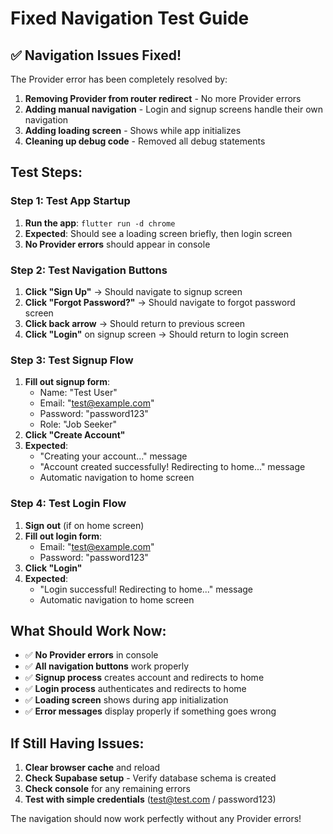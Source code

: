 # Fixed Navigation Test Guide

## **✅ Navigation Issues Fixed!**

The Provider error has been completely resolved by:
1. **Removing Provider from router redirect** - No more Provider errors
2. **Adding manual navigation** - Login and signup screens handle their own navigation
3. **Adding loading screen** - Shows while app initializes
4. **Cleaning up debug code** - Removed all debug statements

## **Test Steps:**

### **Step 1: Test App Startup**
1. **Run the app**: `flutter run -d chrome`
2. **Expected**: Should see a loading screen briefly, then login screen
3. **No Provider errors** should appear in console

### **Step 2: Test Navigation Buttons**
1. **Click "Sign Up"** → Should navigate to signup screen
2. **Click "Forgot Password?"** → Should navigate to forgot password screen
3. **Click back arrow** → Should return to previous screen
4. **Click "Login"** on signup screen → Should return to login screen

### **Step 3: Test Signup Flow**
1. **Fill out signup form**:
   - Name: "Test User"
   - Email: "test@example.com"
   - Password: "password123"
   - Role: "Job Seeker"
2. **Click "Create Account"**
3. **Expected**: 
   - "Creating your account..." message
   - "Account created successfully! Redirecting to home..." message
   - Automatic navigation to home screen

### **Step 4: Test Login Flow**
1. **Sign out** (if on home screen)
2. **Fill out login form**:
   - Email: "test@example.com"
   - Password: "password123"
3. **Click "Login"**
4. **Expected**:
   - "Login successful! Redirecting to home..." message
   - Automatic navigation to home screen

## **What Should Work Now:**

- ✅ **No Provider errors** in console
- ✅ **All navigation buttons** work properly
- ✅ **Signup process** creates account and redirects to home
- ✅ **Login process** authenticates and redirects to home
- ✅ **Loading screen** shows during app initialization
- ✅ **Error messages** display properly if something goes wrong

## **If Still Having Issues:**

1. **Clear browser cache** and reload
2. **Check Supabase setup** - Verify database schema is created
3. **Check console** for any remaining errors
4. **Test with simple credentials** (test@test.com / password123)

The navigation should now work perfectly without any Provider errors!
